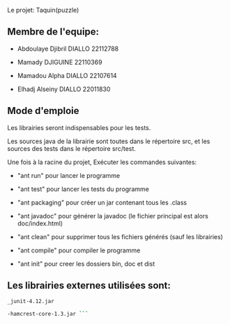 Le projet: Taquin(puzzle)

## Membre de l'equipe:

- Abdoulaye Djibril    DIALLO		22112788

- Mamady 		DJIGUINE	22110369

- Mamadou Alpha 	DIALLO		22107614

- Elhadj Alseiny 	DIALLO		22011830

## Mode d'emploie

Les librairies seront indispensables pour les tests.

Les sources java de la librairie sont toutes dans le répertoire src, et les sources des tests dans le répertoire src/test.

Une fois à la racine du projet, Exécuter les commandes suivantes:

- "ant run" pour lancer le programme

- "ant test" pour lancer les tests du programme

- "ant packaging" pour créer un jar contenant tous les .class

- "ant javadoc" pour générer la javadoc (le fichier principal est alors doc/index.html)

- "ant clean" pour supprimer tous les fichiers générés (sauf les librairies)

- "ant compile" pour compiler le programme

- "ant init" pour creer les dossiers bin, doc et dist

## Les librairies externes utilisées sont:

```bash
_junit-4.12.jar

-hamcrest-core-1.3.jar ```
